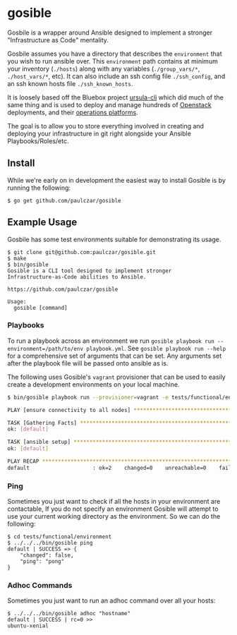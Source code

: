 # gosible

Gosbile is a wrapper around Ansible designed to implement a stronger "Infrastructure as Code" mentality.

Gosbile assumes you have a directory that describes the `environment` that you wish to run ansible over.  This
`environment` path contains at minimum your inventory (`./hosts`) along with any variables (`./group_vars/*`, `./host_vars/*`, etc).
It can also include an ssh config file `./ssh_config`, and an ssh known hosts file `./ssh_known_hosts`.

It is loosely based off the Bluebox project [ursula-cli](https://github.com/blueboxgroup/ursula-cli) which did much of the same thing and is used to deploy and manage hundreds of [Openstack](https://github.com/blueboxgroup/ursula) deployments, and their [operations platforms](https://github.com/IBM/cuttle).

The goal is to allow you to store everything involved in creating and deploying your infrastructure in git right alongside your Ansible Playbooks/Roles/etc.



## Install

While we're early on in development the easiest way to install Gosible is by running the following:

```
$ go get github.com/paulczar/gosible
```

## Example Usage

Gosbile has some test environments suitable for demonstrating its usage.

```
$ git clone git@github.com:paulczar/gosible.git
$ make
$ bin/gosible
Gosible is a CLI tool designed to implement stronger 
Infrastructure-as-Code abilities to Ansible.

https://github.com/paulczar/gosible

Usage:
  gosible [command]
```

### Playbooks

To run a playbook across an environment we run `gosible playbook run --environment=/path/to/env playbook.yml`.
See `gosible playbook run --help` for a comprehensive set of arguments that can be set.  Any arguments set after the
playbook file will be passed onto ansible as is.

The following uses Gosible's `vagrant` provisioner that can be used to easily create a development environments on your local machine.

```bash
$ bin/gosible playbook run --provisioner=vagrant -e tests/functional/environment tests/functional/playbook/ping.yml --become

PLAY [ensure connectivity to all nodes] ****************************************

TASK [Gathering Facts] *********************************************************
ok: [default]

TASK [ansible setup] ***********************************************************
ok: [default]

PLAY RECAP *********************************************************************
default                    : ok=2    changed=0    unreachable=0    failed=0   
```

### Ping

Sometimes you just want to check if all the hosts in your environment are contactable, If you do not specify an environment
Gosible will attempt to use your current working directory as the environment. So we can do the following:

```
$ cd tests/functional/environment
$ ../../../bin/gosible ping
default | SUCCESS => {
    "changed": false, 
    "ping": "pong"
}
```

### Adhoc Commands

Sometimes you just want to run an adhoc command over all your hosts:

```
$ ../../../bin/gosible adhoc "hostname"                              
default | SUCCESS | rc=0 >>
ubuntu-xenial
```